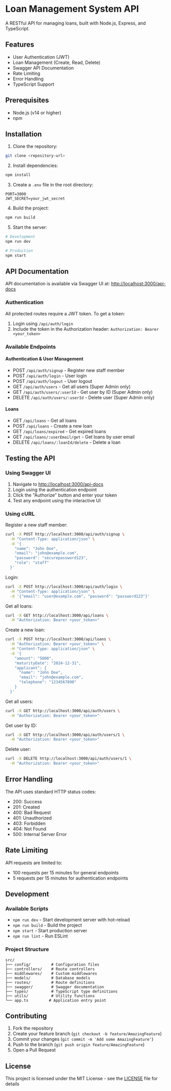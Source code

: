 # Loan Management System API

A RESTful API for managing loans, built with Node.js, Express, and TypeScript.

## Features

- User Authentication (JWT)
- Loan Management (Create, Read, Delete)
- Swagger API Documentation
- Rate Limiting
- Error Handling
- TypeScript Support

## Prerequisites

- Node.js (v14 or higher)
- npm

## Installation

1. Clone the repository:
```bash
git clone <repository-url>
```

2. Install dependencies:
```bash
npm install
```

3. Create a `.env` file in the root directory:
```env
PORT=3000
JWT_SECRET=your_jwt_secret
```

4. Build the project:
```bash
npm run build
```

5. Start the server:
```bash
# Development
npm run dev

# Production
npm start
```

## API Documentation

API documentation is available via Swagger UI at:
[http://localhost:3000/api-docs](http://localhost:3000/api-docs)

### Authentication

All protected routes require a JWT token. To get a token:

1. Login using `/api/auth/login`
2. Include the token in the Authorization header:
   `Authorization: Bearer <your_token>`

### Available Endpoints

#### Authentication & User Management
- POST `/api/auth/signup` - Register new staff member
- POST `/api/auth/login` - User login
- POST `/api/auth/logout` - User logout
- GET `/api/auth/users` - Get all users (Super Admin only)
- GET `/api/auth/users/:userId` - Get user by ID (Super Admin only)
- DELETE `/api/auth/users/:userId` - Delete user (Super Admin only)

#### Loans
- GET `/api/loans` - Get all loans
- POST `/api/loans` - Create a new loan
- GET `/api/loans/expired` - Get expired loans
- GET `/api/loans/:userEmail/get` - Get loans by user email
- DELETE `/api/loans/:loanId/delete` - Delete a loan

## Testing the API

### Using Swagger UI

1. Navigate to [http://localhost:3000/api-docs](http://localhost:3000/api-docs)
2. Login using the authentication endpoint
3. Click the "Authorize" button and enter your token
4. Test any endpoint using the interactive UI

### Using cURL

Register a new staff member:
```bash
curl -X POST http://localhost:3000/api/auth/signup \
  -H "Content-Type: application/json" \
  -d '{
    "name": "John Doe",
    "email": "john@example.com",
    "password": "securepassword123",
    "role": "staff"
  }'
```

Login:
```bash
curl -X POST http://localhost:3000/api/auth/login \
  -H "Content-Type: application/json" \
  -d '{"email": "user@example.com", "password": "password123"}'
```

Get all loans:
```bash
curl -X GET http://localhost:3000/api/loans \
  -H "Authorization: Bearer <your_token>"
```

Create a new loan:
```bash
curl -X POST http://localhost:3000/api/loans \
  -H "Authorization: Bearer <your_token>" \
  -H "Content-Type: application/json" \
  -d '{
    "amount": "5000",
    "maturityDate": "2024-12-31",
    "applicant": {
      "name": "John Doe",
      "email": "john@example.com",
      "telephone": "1234567890"
    }
  }'
```

Get all users:
```bash
curl -X GET http://localhost:3000/api/auth/users \
  -H "Authorization: Bearer <your_token>"
```

Get user by ID:
```bash
curl -X GET http://localhost:3000/api/auth/users/1 \
  -H "Authorization: Bearer <your_token>"
```

Delete user:
```bash
curl -X DELETE http://localhost:3000/api/auth/users/1 \
  -H "Authorization: Bearer <your_token>"
```

## Error Handling

The API uses standard HTTP status codes:
- 200: Success
- 201: Created
- 400: Bad Request
- 401: Unauthorized
- 403: Forbidden
- 404: Not Found
- 500: Internal Server Error

## Rate Limiting

API requests are limited to:
- 100 requests per 15 minutes for general endpoints
- 5 requests per 15 minutes for authentication endpoints

## Development

### Available Scripts

- `npm run dev` - Start development server with hot-reload
- `npm run build` - Build the project
- `npm start` - Start production server
- `npm run lint` - Run ESLint

### Project Structure

```
src/
├── config/         # Configuration files
├── controllers/    # Route controllers
├── middlewares/    # Custom middlewares
├── models/         # Database models
├── routes/         # Route definitions
├── swagger/        # Swagger documentation
├── types/          # TypeScript type definitions
├── utils/          # Utility functions
└── app.ts         # Application entry point
```

## Contributing

1. Fork the repository
2. Create your feature branch (`git checkout -b feature/AmazingFeature`)
3. Commit your changes (`git commit -m 'Add some AmazingFeature'`)
4. Push to the branch (`git push origin feature/AmazingFeature`)
5. Open a Pull Request

## License

This project is licensed under the MIT License - see the [LICENSE](LICENSE) file for details
